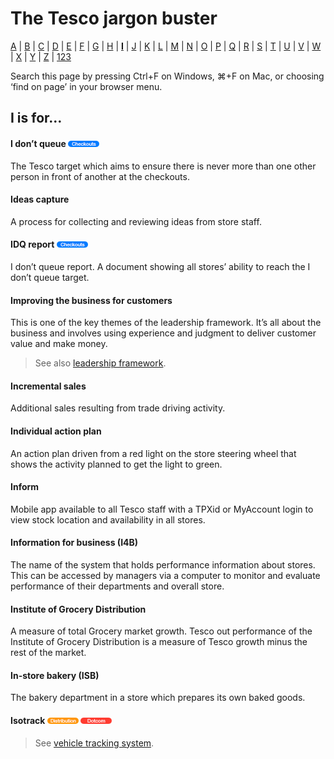 # The Tesco jargon buster

[A](a.md) | [B](b.md) | [C](c.md) | [D](d.md) | [E](e.md) | [F](f.md) | [G](g.md) | [H](h.md) | [**I**](i.md) | [J](j.md) | [K](k.md) | [L](l.md) | [M](m.md) | [N](n.md) | [O](o.md) | [P](p.md) | [Q](q.md) | [R](r.md) | [S](s.md) | [T](t.md) | [U](u.md) | [V](v.md) | [W](w.md) | [X](x.md) | [Y](y.md) | [Z](z.md) | [123](123.md)

Search this page by pressing Ctrl+F on Windows, ⌘+F on Mac, or choosing ‘find on page’ in your browser menu.

## I is for…

#### I don’t queue ![Checkouts](assets/images/tag-checkouts.png)
The Tesco target which aims to ensure there is never more than one other person in front of another at the checkouts.

#### Ideas capture
A process for collecting and reviewing ideas from store staff.

#### IDQ report ![Checkouts](assets/images/tag-checkouts.png)
I don’t queue report. A document showing all stores’ ability to reach the I don’t queue target.

#### Improving the business for customers
This is one of the key themes of the leadership framework. It’s all about the business and involves using experience and judgment to deliver customer value and make money.
> See also [leadership framework](l.md#leadership-framework).

#### Incremental sales
Additional sales resulting from trade driving activity.

#### Individual action plan
An action plan driven from a red light on the store steering wheel that shows the activity planned to get the light to green.

#### Inform
Mobile app available to all Tesco staff with a TPXid or MyAccount login to view stock location and availability in all stores.

#### Information for business (I4B)
The name of the system that holds performance information about stores. This can be accessed by managers via a computer to monitor and evaluate performance of their departments and overall store.

#### Institute of Grocery Distribution
A measure of total Grocery market growth. Tesco out performance of the Institute of Grocery Distribution is a measure of Tesco growth minus the rest of the market.

#### In-store bakery (ISB)
The bakery department in a store which prepares its own baked goods.

#### Isotrack ![Distribution](assets/images/tag-distribution.png) ![Dotcom](assets/images/tag-dotcom.png)
> See [vehicle tracking system](v.md#vehicle-tracking-system).
